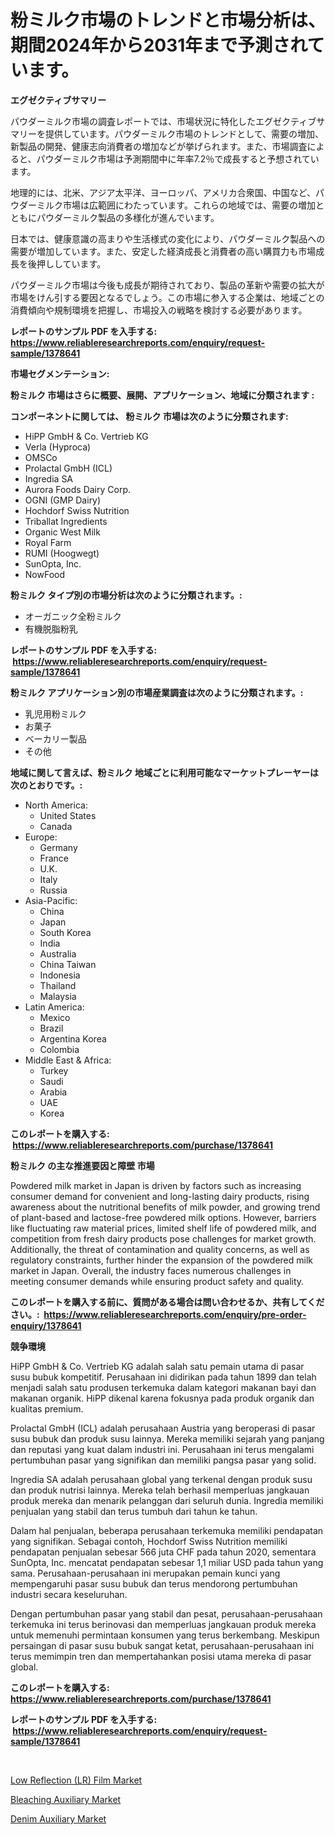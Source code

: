 <p><h1>粉ミルク市場のトレンドと市場分析は、期間2024年から2031年まで予測されています。</h1></p><p><strong>エグゼクティブサマリー</strong></p>
<p><p>パウダーミルク市場の調査レポートでは、市場状況に特化したエグゼクティブサマリーを提供しています。パウダーミルク市場のトレンドとして、需要の増加、新製品の開発、健康志向消費者の増加などが挙げられます。また、市場調査によると、パウダーミルク市場は予測期間中に年率7.2％で成長すると予想されています。</p><p>地理的には、北米、アジア太平洋、ヨーロッパ、アメリカ合衆国、中国など、パウダーミルク市場は広範囲にわたっています。これらの地域では、需要の増加とともにパウダーミルク製品の多様化が進んでいます。</p><p>日本では、健康意識の高まりや生活様式の変化により、パウダーミルク製品への需要が増加しています。また、安定した経済成長と消費者の高い購買力も市場成長を後押ししています。</p><p>パウダーミルク市場は今後も成長が期待されており、製品の革新や需要の拡大が市場をけん引する要因となるでしょう。この市場に参入する企業は、地域ごとの消費傾向や規制環境を把握し、市場投入の戦略を検討する必要があります。</p></p>
<p><strong>レポートのサンプル PDF を入手する: <a href="https://www.reliableresearchreports.com/enquiry/request-sample/1378641">https://www.reliableresearchreports.com/enquiry/request-sample/1378641</a></strong></p>
<p><strong>市場セグメンテーション:</strong></p>
<p><strong> 粉ミルク 市場はさらに概要、展開、アプリケーション、地域に分類されます :</strong></p>
<p><strong>コンポーネントに関しては、 粉ミルク 市場は次のように分類されます: &nbsp;</strong></p>
<p><ul><li>HiPP GmbH & Co. Vertrieb KG</li><li>Verla (Hyproca)</li><li>OMSCo</li><li>Prolactal GmbH (ICL)</li><li>Ingredia SA</li><li>Aurora Foods Dairy Corp.</li><li>OGNI (GMP Dairy)</li><li>Hochdorf Swiss Nutrition</li><li>Triballat Ingredients</li><li>Organic West Milk</li><li>Royal Farm</li><li>RUMI (Hoogwegt)</li><li>SunOpta, Inc.</li><li>NowFood</li></ul></p>
<p><strong> 粉ミルク タイプ別の市場分析は次のように分類されます。:</strong></p>
<p><ul><li>オーガニック全粉ミルク</li><li>有機脱脂粉乳</li></ul></p>
<p><strong>レポートのサンプル PDF を入手する: &nbsp;<a href="https://www.reliableresearchreports.com/enquiry/request-sample/1378641">https://www.reliableresearchreports.com/enquiry/request-sample/1378641</a></strong></p>
<p><strong> 粉ミルク アプリケーション別の市場産業調査は次のように分類されます。:</strong></p>
<p><ul><li>乳児用粉ミルク</li><li>お菓子</li><li>ベーカリー製品</li><li>その他</li></ul></p>
<p><strong>地域に関して言えば、粉ミルク 地域ごとに利用可能なマーケットプレーヤーは次のとおりです。:</strong></p>
<p><ul>
    <li>
        North America:
        <ul>
            <li>United States</li>
            <li>Canada</li>
        </ul>
    </li>
    <li>
        Europe:
        <ul>
            <li>Germany</li>
            <li>France</li>
            <li>U.K.</li>
            <li>Italy</li>
            <li>Russia</li>
        </ul>
    </li>
    <li>
        Asia-Pacific:
        <ul>
            <li>China</li>
            <li>Japan</li>
            <li>South Korea</li>
            <li>India</li>
            <li>Australia</li>
            <li>China Taiwan</li>
            <li>Indonesia</li>
            <li>Thailand</li>
            <li>Malaysia</li>
        </ul>
    </li>
    <li>
        Latin America:
        <ul>
            <li>Mexico</li>
            <li>Brazil</li>
            <li>Argentina Korea</li>
            <li>Colombia</li>
        </ul>
    </li>
    <li>
        Middle East & Africa:
        <ul>
            <li>Turkey</li>
            <li>Saudi</li>
            <li>Arabia</li>
            <li>UAE</li>
            <li>Korea</li>
        </ul>
    </li>
    </ul></p>
<p><strong>このレポートを購入する: &nbsp;<a href="https://www.reliableresearchreports.com/purchase/1378641">https://www.reliableresearchreports.com/purchase/1378641</a></strong></p>
<p><strong>粉ミルク の主な推進要因と障壁 市場</strong></p>
<p><p>Powdered milk market in Japan is driven by factors such as increasing consumer demand for convenient and long-lasting dairy products, rising awareness about the nutritional benefits of milk powder, and growing trend of plant-based and lactose-free powdered milk options. However, barriers like fluctuating raw material prices, limited shelf life of powdered milk, and competition from fresh dairy products pose challenges for market growth. Additionally, the threat of contamination and quality concerns, as well as regulatory constraints, further hinder the expansion of the powdered milk market in Japan. Overall, the industry faces numerous challenges in meeting consumer demands while ensuring product safety and quality.</p></p>
<p><strong>このレポートを購入する前に、質問がある場合は問い合わせるか、共有してください。:&nbsp; <a href="https://www.reliableresearchreports.com/enquiry/pre-order-enquiry/1378641">https://www.reliableresearchreports.com/enquiry/pre-order-enquiry/1378641</a></strong></p>
<p><strong>競争環境</strong></p>
<p><p>HiPP GmbH & Co. Vertrieb KG adalah salah satu pemain utama di pasar susu bubuk kompetitif. Perusahaan ini didirikan pada tahun 1899 dan telah menjadi salah satu produsen terkemuka dalam kategori makanan bayi dan makanan organik. HiPP dikenal karena fokusnya pada produk organik dan kualitas premium.</p><p>Prolactal GmbH (ICL) adalah perusahaan Austria yang beroperasi di pasar susu bubuk dan produk susu lainnya. Mereka memiliki sejarah yang panjang dan reputasi yang kuat dalam industri ini. Perusahaan ini terus mengalami pertumbuhan pasar yang signifikan dan memiliki pangsa pasar yang solid.</p><p>Ingredia SA adalah perusahaan global yang terkenal dengan produk susu dan produk nutrisi lainnya. Mereka telah berhasil memperluas jangkauan produk mereka dan menarik pelanggan dari seluruh dunia. Ingredia memiliki penjualan yang stabil dan terus tumbuh dari tahun ke tahun.</p><p>Dalam hal penjualan, beberapa perusahaan terkemuka memiliki pendapatan yang signifikan. Sebagai contoh, Hochdorf Swiss Nutrition memiliki pendapatan penjualan sebesar 566 juta CHF pada tahun 2020, sementara SunOpta, Inc. mencatat pendapatan sebesar 1,1 miliar USD pada tahun yang sama. Perusahaan-perusahaan ini merupakan pemain kunci yang mempengaruhi pasar susu bubuk dan terus mendorong pertumbuhan industri secara keseluruhan.</p><p>Dengan pertumbuhan pasar yang stabil dan pesat, perusahaan-perusahaan terkemuka ini terus berinovasi dan memperluas jangkauan produk mereka untuk memenuhi permintaan konsumen yang terus berkembang. Meskipun persaingan di pasar susu bubuk sangat ketat, perusahaan-perusahaan ini terus memimpin tren dan mempertahankan posisi utama mereka di pasar global.</p></p>
<p><strong>このレポートを購入する: &nbsp; <a href="https://www.reliableresearchreports.com/purchase/1378641">https://www.reliableresearchreports.com/purchase/1378641</a></strong></p>
<p><strong>レポートのサンプル PDF を入手する: &nbsp;<a href="https://www.reliableresearchreports.com/enquiry/request-sample/1378641">https://www.reliableresearchreports.com/enquiry/request-sample/1378641</a></strong><strong></strong></p>
<p>&nbsp;</p>
<p><p><a href="https://github.com/Alonsoolds3wq1d81czn8rbol/Market-Research-Report-List-1/blob/main/low-reflection-lr-film-market.md">Low Reflection (LR) Film Market</a></p><p><a href="https://github.com/yemakinde/Market-Research-Report-List-1/blob/main/bleaching-auxiliary-market.md">Bleaching Auxiliary Market</a></p><p><a href="https://github.com/jsmusil/Market-Research-Report-List-2/blob/main/denim-auxiliary-market.md">Denim Auxiliary Market</a></p></p>